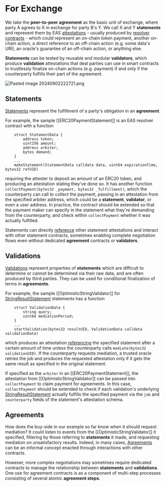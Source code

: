 # For Exchange

We take the **peer-to-peer agreement** as the basic unit of exchange, where party A agrees to X in exchange for party B's Y. We call X and Y **statements** and represent them by EAS [attestations](https://docs.attest.org/docs/core--concepts/attestations) - usually produced by [resolver contracts](https://docs.attest.org/docs/core--concepts/resolver-contracts) - which could represent an on-chain token payment, another on-chain action, a direct reference to an off-chain action (e.g. some data's URI), an oracle's guarantee of an off-chain action, or anything else.

**Statements** can be tested by reusable and modular **validators**, which produce **validation** attestations that deal parties can use in smart contracts to trustlessly finalize on-chain actions (e.g. payment) if and only if the counterparty fulfills their part of the agreement.

![Pasted image 20240902222721.png](../Pasted_image_20240902222721.png)
## Statements

[Statements](For_Exchange/Statements.md) represent the fulfillment of a party's obligation in an **agreement**. 

For example, the sample [[ERC20PaymentStatement]] is an EAS resolver contract with a function
```solidity
    struct StatementData {
        address token;
        uint256 amount;
        address arbiter;
        bytes demand;
    }
    ...
    makeStatement(StatementData calldata data, uint64 expirationTime, bytes32 refUID)
```
requiring the attester to deposit an amount of an ERC20 token, and producing an attestation stating they've done so. It has another function `collectPayment(bytes32 _payment, bytes32 _fulfillment)`, which the counterparty can call to collect the payment, passing in an attestation from the specified arbiter address, which could be a **statement**, **validator**, or even a user address. In practice, the contract should be extended so that the payment maker can specify in the statement what they're demanding from the counterparty, and check within `collectPayment` whether it was actually fulfilled.

 Statements can directly [reference](https://docs.attest.org/docs/tutorials/referenced-attestations) other statement attestations and interact with other statement contracts, sometimes enabling complete negotiation flows even without dedicated **agreement** contracts or **validators**.
## Validations

[Validations](For_Exchange/Validations.md) represent properties of **statements** which are difficult to determine or cannot be determined via their raw data, and are often produced by third parties. They can be used for conditional finalization of terms in **agreements**.

For example, the sample [[OptimisticStringValidator]] for [StringResultStatement](https://github.com/CoopHive/alkahest-mocks/blob/4215cf4f81387748b4f112e27a46c70f3bb5725a/src/Statements/StringResultStatement.sol) statements has a function 
```solidity
	struct ValidationData {
        string query;
        uint64 mediationPeriod;
    }
    ...
	startValidation(bytes32 resultUID, ValidationData calldata validationData)
```
which produces an attestation [referencing](https://docs.attest.org/docs/tutorials/referenced-attestations) the specified statement after a certain amount of time unless the counterparty calls `mediate(bytes32 validationUID)`. If the counterparty requests mediation, a trusted oracle retries the job and produces the requested attestation only if it gets the same result as specified in the original statement.

If specified as the `arbiter` in an [[ERC20PaymentStatement]], the attestation from [[OptimisticStringValidator]] can be passed into `collectPayment` to claim payment for agreements. In this case, `collectPayment` should be extended to check if each validation's underlying [StringResultStatement](https://github.com/CoopHive/alkahest-mocks/blob/4215cf4f81387748b4f112e27a46c70f3bb5725a/src/Statements/StringResultStatement.sol) actually fulfills the specified payment via the `job` and `counterparty` fields of the statement's attestation schema.
## Agreements

How does the buy-side in our example so far know when it should request mediation? It could listen to events from the [[OptimisticStringValidator]] it specified, filtering by those referring to **statements** it made, and requesting mediation on unsatisfactory results. Indeed, in many cases, [Agreements](For_Exchange/Agreements.md) can be an informal concept enacted through interactions with other contracts. 

However, more complex negotiations may sometimes require dedicated contracts to manage the relationship between **statements** and **validations**. One use for agreement contracts is as a component of multi-step processes consisting of several atomic **agreement steps**.